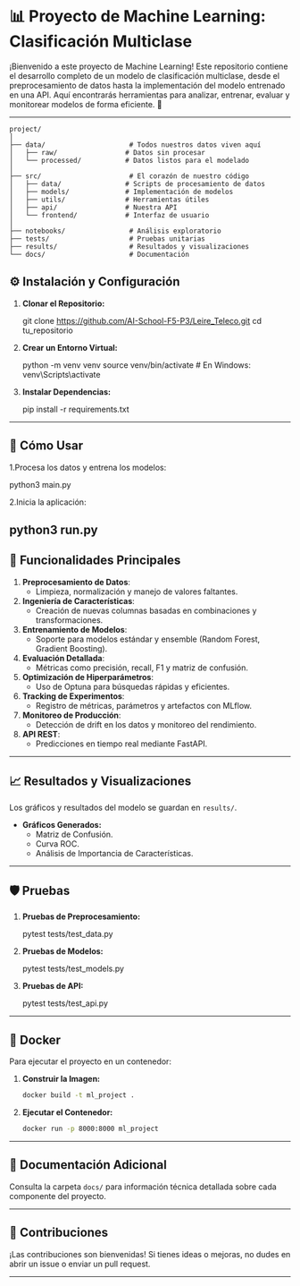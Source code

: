 # 📊 Proyecto de Machine Learning: Clasificación Multiclase

¡Bienvenido a este proyecto de Machine Learning! Este repositorio contiene el desarrollo completo de un modelo de clasificación multiclase, desde el preprocesamiento de datos hasta la implementación del modelo entrenado en una API. Aquí encontrarás herramientas para analizar, entrenar, evaluar y monitorear modelos de forma eficiente. 🚀

---
```plaintext
project/
│
├── data/                     # Todos nuestros datos viven aquí
│   ├── raw/                 # Datos sin procesar
│   └── processed/           # Datos listos para el modelado
│
├── src/                      # El corazón de nuestro código
│   ├── data/                # Scripts de procesamiento de datos
│   ├── models/              # Implementación de modelos
│   ├── utils/               # Herramientas útiles
│   ├── api/                 # Nuestra API
│   └── frontend/            # Interfaz de usuario
│
├── notebooks/                # Análisis exploratorio
├── tests/                    # Pruebas unitarias
├── results/                  # Resultados y visualizaciones
└── docs/                     # Documentación
```

## ⚙️ Instalación y Configuración

1. **Clonar el Repositorio:**

   git clone https://github.com/AI-School-F5-P3/Leire_Teleco.git
   cd tu_repositorio
   

2. **Crear un Entorno Virtual:**
   
   python -m venv venv
   source venv/bin/activate  # En Windows: venv\Scripts\activate
   

3. **Instalar Dependencias:**
   
   pip install -r requirements.txt





---

## 🚀 Cómo Usar

1.Procesa los datos y entrena los modelos:

python3 main.py

2.Inicia la aplicación:

python3 run.py
---

## 🧪 Funcionalidades Principales

1. **Preprocesamiento de Datos**:
   - Limpieza, normalización y manejo de valores faltantes.
2. **Ingeniería de Características**:
   - Creación de nuevas columnas basadas en combinaciones y transformaciones.
3. **Entrenamiento de Modelos**:
   - Soporte para modelos estándar y ensemble (Random Forest, Gradient Boosting).
4. **Evaluación Detallada**:
   - Métricas como precisión, recall, F1 y matriz de confusión.
5. **Optimización de Hiperparámetros**:
   - Uso de Optuna para búsquedas rápidas y eficientes.
6. **Tracking de Experimentos**:
   - Registro de métricas, parámetros y artefactos con MLflow.
7. **Monitoreo de Producción**:
   - Detección de drift en los datos y monitoreo del rendimiento.
8. **API REST**:
   - Predicciones en tiempo real mediante FastAPI.

---

## 📈 Resultados y Visualizaciones

Los gráficos y resultados del modelo se guardan en `results/`.

- **Gráficos Generados:**
  - Matriz de Confusión.
  - Curva ROC.
  - Análisis de Importancia de Características.

---

## 🛡️ Pruebas

1. **Pruebas de Preprocesamiento:**
   
   pytest tests/test_data.py
   

2. **Pruebas de Modelos:**

   pytest tests/test_models.py

3. **Pruebas de API:**

   pytest tests/test_api.py


---

## 🐳 Docker

Para ejecutar el proyecto en un contenedor:

1. **Construir la Imagen:**
   ```bash
   docker build -t ml_project .
   ```

2. **Ejecutar el Contenedor:**
   ```bash
   docker run -p 8000:8000 ml_project
   ```

---

## 📂 Documentación Adicional

Consulta la carpeta `docs/` para información técnica detallada sobre cada componente del proyecto.

---

## 🤝 Contribuciones

¡Las contribuciones son bienvenidas! Si tienes ideas o mejoras, no dudes en abrir un issue o enviar un pull request.

---



